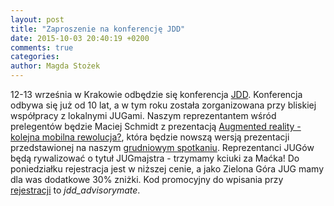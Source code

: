 ```yaml
---
layout: post
title: "Zaproszenie na konferencję JDD"
date: 2015-10-03 20:40:19 +0200
comments: true
categories: 
author: Magda Stożek
---
```

12-13 września w Krakowie odbędzie się konferencja <a href="http://15.jdd.org.pl/" target="_blank">JDD</a>. Konferencja odbywa się już od 10 lat, a w tym roku została zorganizowana przy bliskiej współpracy z lokalnymi JUGami. Naszym reprezentantem wśród prelegentów będzie Maciej Schmidt z prezentacją <a href="http://15.jdd.org.pl/agenda/lecture/augmented-reality-kolejna-mobilna-rewolucja/" target="_blank">Augmented reality - kolejna mobilna rewolucja?</a>, która będzie nowszą wersją prezentacji przedstawionej na naszym <a href="http://zielona-gora-jug.github.io/blog/2014/12/14/spotkanie-grudniowe-ar-i-rcp/" target="_blank">grudniowym spotkaniu</a>. Reprezentanci JUGów będą rywalizować o tytuł JUGmajstra - trzymamy kciuki za Maćka! Do poniedziałku rejestracja jest w niższej cenie, a jako Zielona Góra JUG mamy dla was dodatkowe 30% zniżki. Kod promocyjny do wpisania przy <a href="https://rejestracja.proidea.org.pl/registration/form.html?conferenceId=6DA370F515629554D9F2E744725CFB1E" target="_blank">rejestracji</a> to *jdd_advisorymate*.
